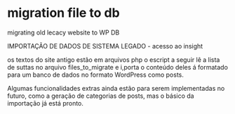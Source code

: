 # migration file to db
 migrating old lecacy website to WP DB




IMPORTAÇÃO DE DADOS DE SISTEMA LEGADO - acesso ao insight
 
 os textos do site antigo estão em arquivos php
 o escript a seguir lê a lista de suttas no arquivo files_to_migrate
 e i,porta o conteúdo deles á formatado para um banco de dados no formato WordPress
 como posts.


 Algumas funcionalidades extras ainda estão para serem implementadas no futuro,
 como a geração de categorias de posts,
 mas o básico da importação já está pronto.
 